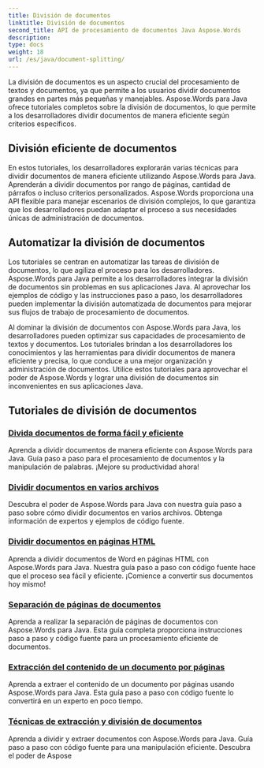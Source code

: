 ```yaml
---
title: División de documentos
linktitle: División de documentos
second_title: API de procesamiento de documentos Java Aspose.Words
description: 
type: docs
weight: 18
url: /es/java/document-splitting/
---
```


La división de documentos es un aspecto crucial del procesamiento de textos y documentos, ya que permite a los usuarios dividir documentos grandes en partes más pequeñas y manejables. Aspose.Words para Java ofrece tutoriales completos sobre la división de documentos, lo que permite a los desarrolladores dividir documentos de manera eficiente según criterios específicos.

## División eficiente de documentos

En estos tutoriales, los desarrolladores explorarán varias técnicas para dividir documentos de manera eficiente utilizando Aspose.Words para Java. Aprenderán a dividir documentos por rango de páginas, cantidad de párrafos o incluso criterios personalizados. Aspose.Words proporciona una API flexible para manejar escenarios de división complejos, lo que garantiza que los desarrolladores puedan adaptar el proceso a sus necesidades únicas de administración de documentos.

## Automatizar la división de documentos

Los tutoriales se centran en automatizar las tareas de división de documentos, lo que agiliza el proceso para los desarrolladores. Aspose.Words para Java permite a los desarrolladores integrar la división de documentos sin problemas en sus aplicaciones Java. Al aprovechar los ejemplos de código y las instrucciones paso a paso, los desarrolladores pueden implementar la división automatizada de documentos para mejorar sus flujos de trabajo de procesamiento de documentos.

Al dominar la división de documentos con Aspose.Words para Java, los desarrolladores pueden optimizar sus capacidades de procesamiento de textos y documentos. Los tutoriales brindan a los desarrolladores los conocimientos y las herramientas para dividir documentos de manera eficiente y precisa, lo que conduce a una mejor organización y administración de documentos. Utilice estos tutoriales para aprovechar el poder de Aspose.Words y lograr una división de documentos sin inconvenientes en sus aplicaciones Java.

## Tutoriales de división de documentos

### [Divida documentos de forma fácil y eficiente](./split-documents-easily-efficiently/)

Aprenda a dividir documentos de manera eficiente con Aspose.Words para Java. Guía paso a paso para el procesamiento de documentos y la manipulación de palabras. ¡Mejore su productividad ahora!
### [Dividir documentos en varios archivos](./splitting-documents-into-multiple-files/)
Descubra el poder de Aspose.Words para Java con nuestra guía paso a paso sobre cómo dividir documentos en varios archivos. Obtenga información de expertos y ejemplos de código fuente.
### [Dividir documentos en páginas HTML](./splitting-documents-into-html-pages/)
Aprenda a dividir documentos de Word en páginas HTML con Aspose.Words para Java. Nuestra guía paso a paso con código fuente hace que el proceso sea fácil y eficiente. ¡Comience a convertir sus documentos hoy mismo!
### [Separación de páginas de documentos](./document-page-separation/)
Aprenda a realizar la separación de páginas de documentos con Aspose.Words para Java. Esta guía completa proporciona instrucciones paso a paso y código fuente para un procesamiento eficiente de documentos.
### [Extracción del contenido de un documento por páginas](./extracting-document-content-pages/)
Aprenda a extraer el contenido de un documento por páginas usando Aspose.Words para Java. Esta guía paso a paso con código fuente lo convertirá en un experto en poco tiempo.
### [Técnicas de extracción y división de documentos](./document-splitting-extraction-techniques/)
Aprenda a dividir y extraer documentos con Aspose.Words para Java. Guía paso a paso con código fuente para una manipulación eficiente. Descubra el poder de Aspose
